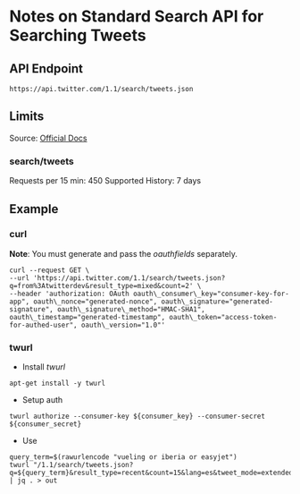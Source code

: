 # Notes on Standard Search API for Searching Tweets

## API Endpoint
```
https://api.twitter.com/1.1/search/tweets.json
```

## Limits
Source: [Official Docs](https://developer.twitter.com/en/docs/basics/rate-limits)

### search/tweets 
Requests per 15 min: 450
Supported History: 7 days 

## Example

### curl
__Note__: You must generate and pass the _oauthfields_ separately. 

```
curl --request GET \
--url 'https://api.twitter.com/1.1/search/tweets.json?q=from%3Atwitterdev&result_type=mixed&count=2' \
--header 'authorization: OAuth oauth\_consumer\_key="consumer-key-for-app", oauth\_nonce="generated-nonce", oauth\_signature="generated-signature", oauth\_signature\_method="HMAC-SHA1", oauth\_timestamp="generated-timestamp", oauth\_token="access-token-for-authed-user", oauth\_version="1.0"'
```
### twurl
* Install _twurl_
```
apt-get install -y twurl
```
* Setup auth
```
twurl authorize --consumer-key ${consumer_key} --consumer-secret ${consumer_secret}
```
* Use
```
query_term=$(rawurlencode "vueling or iberia or easyjet")
twurl "/1.1/search/tweets.json?q=${query_term}&result_type=recent&count=15&lang=es&tweet_mode=extended" | jq . > out
```


